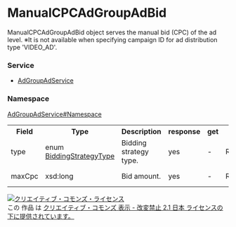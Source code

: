 # ManualCPCAdGroupAdBid
ManualCPCAdGroupAdBid object serves the manual bid (CPC) of the ad level.
※It is not available when specifying campaign ID for ad distribution type 'VIDEO_AD'.

### Service
+ [AdGroupAdService](../../services/AdGroupAdService.md)

### Namespace
[AdGroupAdService#Namespace](../../services/AdGroupAdService.md#namespace)

<table>
 <tr>
  <th>Field</th>
  <th>Type</th>
  <th>Description</th>
  <th>response</th>
  <th>get</th>
  <th>add</th>
  <th>set</th>
  <th>remove</th>
 </tr>
 <tr>
  <td>type</td>
  <td>enum<br><a href="./BiddingStrategyType.md">BiddingStrategyType</a></td>
  <td>Bidding strategy type.</td>
  <td>yes</td>
  <td>-</td>
  <td>Requirement</td>
  <td>Ignore<br>NotUpdatable</td>
  <td>Ignore<br>NotUpdatable</td>
 </tr>
 <tr>
  <td>maxCpc</td>
  <td>xsd:long</td>
  <td>Bid amount.</td>
  <td>yes</td>
  <td>-</td>
  <td>Requirement</td>
  <td>Optional<br>Updatable</td>
  <td>Ignore<br>NotUpdatable</td>
 </tr>
</table>

<a rel="license" href="http://creativecommons.org/licenses/by-nd/2.1/jp/"><img alt="クリエイティブ・コモンズ・ライセンス" style="border-width:0" src="https://i.creativecommons.org/l/by-nd/2.1/jp/88x31.png" /></a><br />この 作品 は <a rel="license" href="http://creativecommons.org/licenses/by-nd/2.1/jp/">クリエイティブ・コモンズ 表示 - 改変禁止 2.1 日本 ライセンスの下に提供されています。</a>
